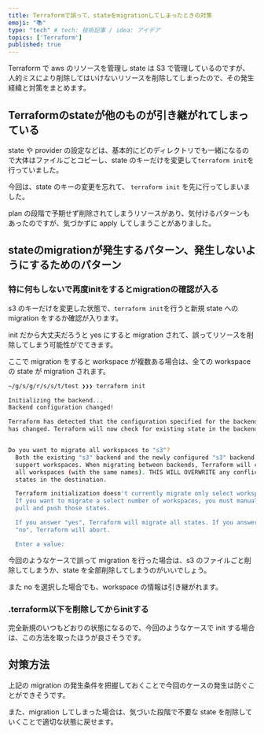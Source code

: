 ```yaml
---
title: Terraformで誤って、stateをmigrationしてしまったときの対策
emoji: "📚"
type: "tech" # tech: 技術記事 / idea: アイデア
topics: ['Terraform']
published: true
---
```


Terraform で aws のリソースを管理し state は S3 で管理しているのですが、人的ミスにより削除してはいけないリソースを削除してしまったので、その発生経緯と対策をまとめます。

## Terraformのstateが他のものが引き継がれてしまっている

state や provider の設定などは、基本的にどのディレクトリでも一緒になるので大体はファイルごとコピーし、state のキーだけを変更して`terraform init`を行っていました。

今回は、state のキーの変更を忘れて、 `terraform init` を先に行ってしまいました。

plan の段階で予期せず削除されてしまうリソースがあり、気付けるパターンもあったのですが、気づかずに apply してしまうことがありました。

## stateのmigrationが発生するパターン、発生しないようにするためのパターン

### 特に何もしないで再度initをするとmigrationの確認が入る

s3 のキーだけを変更した状態で、`terraform init`を行うと新規 state への migration をするか確認が入ります。

init だから大丈夫だろうと yes にすると migration されて、誤ってリソースを削除してしまう可能性がでてきます。

ここで migration をすると workspace が複数ある場合は、全ての workspace の state が migration されます。

```bash
~/g/s/g/r/s/s/t/test ❯❯❯ terraform init                                                                                                                          ✘ 1  Vmaster ✭ ◼

Initializing the backend...
Backend configuration changed!

Terraform has detected that the configuration specified for the backend
has changed. Terraform will now check for existing state in the backends.


Do you want to migrate all workspaces to "s3"?
  Both the existing "s3" backend and the newly configured "s3" backend
  support workspaces. When migrating between backends, Terraform will copy
  all workspaces (with the same names). THIS WILL OVERWRITE any conflicting
  states in the destination.

  Terraform initialization doesn't currently migrate only select workspaces.
  If you want to migrate a select number of workspaces, you must manually
  pull and push those states.

  If you answer "yes", Terraform will migrate all states. If you answer
  "no", Terraform will abort.

  Enter a value:
```

今回のようなケースで誤って migration を行った場合は、s3 のファイルごと削除してしまうか、state を全部削除してしまうのがいいでしょう。

また no を選択した場合でも、workspace の情報は引き継がれます。

### .terraform以下を削除してからinitする

完全新規のいつもどおりの状態になるので、今回のようなケースで init する場合は、この方法を取ったほうが良さそうです。


## 対策方法

上記の migration の発生条件を把握しておくことで今回のケースの発生は防ぐことができそうです。

また、migration してしまった場合は、気づいた段階で不要な state を削除していくことで適切な状態に戻せます。
